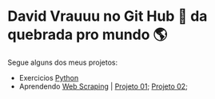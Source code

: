 # David Vrauuu no Git Hub :call_me_hand: da quebrada pro mundo :earth_americas:

Segue alguns dos meus projetos:
* Exercicios [Python](https://github.com/David-Matos-Sousa/Vrauuu-no-Git-Hub)
* Aprendendo [Web Scraping](https://github.com/David-Matos-Sousa/Web-Scraping) | [Projeto 01](https://github.com/David-Matos-Sousa/Web-Scraping/blob/master/Exemplo_01.py); [Projeto 02](https://github.com/David-Matos-Sousa/Web-Scraping/blob/master/Exemplo_02.py);
